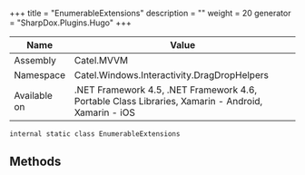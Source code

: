 

+++
title = "EnumerableExtensions" 
description = ""
weight = 20
generator = "SharpDox.Plugins.Hugo"
+++

Name|Value
---|---
Assembly|Catel.MVVM
Namespace|Catel.Windows.Interactivity.DragDropHelpers
Available on|.NET Framework 4.5, .NET Framework 4.6, Portable Class Libraries, Xamarin - Android, Xamarin - iOS

```
internal static class EnumerableExtensions
```

## Methods

